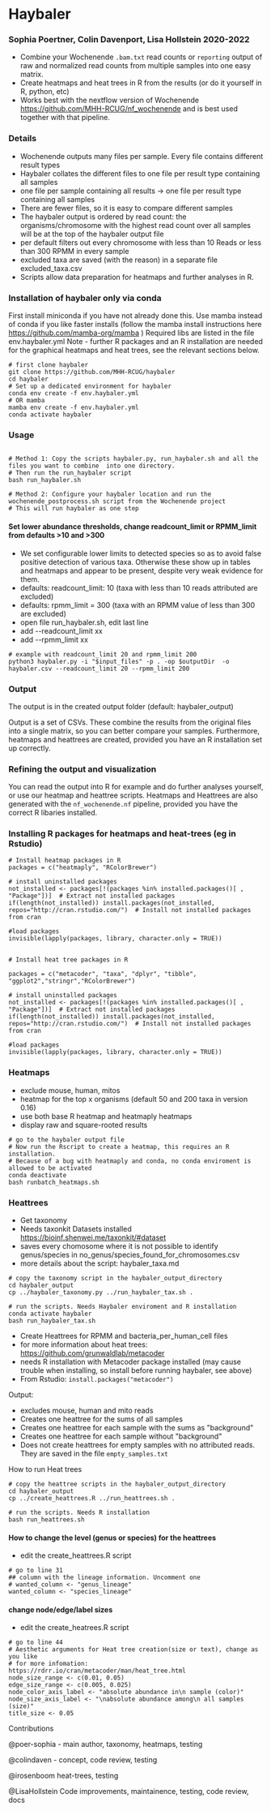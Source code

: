 # Haybaler
### Sophia Poertner, Colin Davenport, Lisa Hollstein 2020-2022

- Combine your Wochenende `.bam.txt` read counts or `reporting` output of raw and normalized read counts from multiple samples into one easy matrix.
- Create heatmaps and heat trees in R from the results (or do it yourself in R, python, etc)
- Works best with the nextflow version of Wochenende https://github.com/MHH-RCUG/nf_wochenende and is best used together with that pipeline.


### Details
- Wochenende outputs many files per sample. Every file contains different result types
- Haybaler collates the different files to one file per result type containing all samples
- one file per sample containing all results -> one file per result type containing all samples
- There are fewer files, so it is easy to compare different samples
- The haybaler output is ordered by read count: the organisms/chromosome with the highest read count over all samples will be at the top of the haybaler output file
- per default filters out every chromosome with less than 10 Reads or less than 300 RPMM in every sample
- excluded taxa are saved (with the reason) in a separate file excluded_taxa.csv
- Scripts allow data preparation for heatmaps and further analyses in R.


### Installation of haybaler only via conda
First install miniconda if you have not already done this. Use mamba instead of conda if you like faster installs (follow the mamba install instructions here https://github.com/mamba-org/mamba )
Required libs are listed in the file env.haybaler.yml
Note - further R packages and an R installation are needed for the graphical heatmaps and heat trees, see the relevant sections below.
```
# first clone haybaler
git clone https://github.com/MHH-RCUG/haybaler
cd haybaler
# Set up a dedicated environment for haybaler
conda env create -f env.haybaler.yml
# OR mamba
mamba env create -f env.haybaler.yml
conda activate haybaler
```

### Usage

```

# Method 1: Copy the scripts haybaler.py, run_haybaler.sh and all the files you want to combine  into one directory. 
# Then run the run_haybaler script 
bash run_haybaler.sh

# Method 2: Configure your haybaler location and run the wochenende_postprocess.sh script from the Wochenende project
# This will run haybaler as one step
```

#### Set lower abundance thresholds, change readcount_limit or RPMM_limit from defaults >10 and >300
- We set configurable lower limits to detected species so as to avoid false positive detection of various taxa. Otherwise these show up in tables and heatmaps and appear to be present, despite very weak evidence for them.
- defaults: readcount_limit: 10 (taxa with less than 10 reads attributed are excluded)
- defaults: rpmm_limit = 300 (taxa with an RPMM value of less than 300 are excluded)
- open file run_haybaler.sh, edit last line
- add --readcount_limit xx
- add --rpmm_limit xx
```
# example with readcount_limit 20 and rpmm_limit 200
python3 haybaler.py -i "$input_files" -p . -op $outputDir  -o haybaler.csv --readcount_limit 20 --rpmm_limit 200
```
 
### Output

The output is in the created output folder (default: haybaler_output)

Output is a set of CSVs. These combine the results from the original files into a single matrix, so you can better compare your samples. Furthermore, heatmaps and heattrees are created, provided you have an R installation set up correctly.

### Refining the output and visualization

You can read the output into R for example and do further analyses yourself, or use our heatmap and heattree scripts.
Heatmaps and Heattrees are also generated with the `nf_wochenende.nf` pipeline, provided you have the correct R libaries installed.

### Installing R packages for heatmaps and heat-trees (eg in Rstudio)
```
# Install heatmap packages in R
packages = c("heatmaply", "RColorBrewer")

# install uninstalled packages
not_installed <- packages[!(packages %in% installed.packages()[ , "Package"])]  # Extract not installed packages
if(length(not_installed)) install.packages(not_installed, repos="http://cran.rstudio.com/")  # Install not installed packages from cran 

#load packages
invisible(lapply(packages, library, character.only = TRUE))


# Install heat tree packages in R

packages = c("metacoder", "taxa", "dplyr", "tibble", "ggplot2","stringr","RColorBrewer")

# install uninstalled packages
not_installed <- packages[!(packages %in% installed.packages()[ , "Package"])]  # Extract not installed packages
if(length(not_installed)) install.packages(not_installed, repos="http://cran.rstudio.com/")  # Install not installed packages from cran 

#load packages
invisible(lapply(packages, library, character.only = TRUE))

```


### Heatmaps
- exclude mouse, human, mitos
- heatmap for the top x organisms (default 50 and 200 taxa in version 0.16)
- use both base R heatmap and heatmaply heatmaps
- display raw and square-rooted results

```
# go to the haybaler output file
# Now run the Rscript to create a heatmap, this requires an R installation.
# Because of a bug with heatmaply and conda, no conda enviroment is allowed to be activated
conda deactivate
bash runbatch_heatmaps.sh 
```

### Heattrees
- Get taxonomy
- Needs taxonkit Datasets installed https://bioinf.shenwei.me/taxonkit/#dataset
- saves every chomosome where it is not possible to identify genus/species in no_genus/species_found_for_chromosomes.csv
- more details about the script: haybaler_taxa.md

```
# copy the taxonomy script in the haybaler_output_directory
cd haybaler_output
cp ../haybaler_taxonomy.py ../run_haybaler_tax.sh .

# run the scripts. Needs Haybaler enviroment and R installation 
conda activate haybaler
bash run_haybaler_tax.sh
```
- Create Heattrees for RPMM and bacteria_per_human_cell files
- for more information about heat trees: https://github.com/grunwaldlab/metacoder
- needs R installation with Metacoder package installed (may cause trouble when installing, so install before running haybaler, see above)
- From Rstudio:  `install.packages("metacoder")`

Output:
- excludes mouse, human and mito reads
- Creates one heattree for the sums of all samples
- Creates one heattree for each sample with the sums as "background"
- Creates one heattree for each sample without "background"
- Does not create heattrees for empty samples with no attributed reads. They are saved in the file `empty_samples.txt`

How to run Heat trees
```
# copy the heattree scripts in the haybaler_output_directory
cd haybaler_output
cp ../create_heattrees.R ../run_heattrees.sh .

# run the scripts. Needs R installation 
bash run_heattrees.sh
```
#### How to change the level (genus or species) for the heattrees

- edit the create_heattrees.R script

```
# go to line 31
## column with the lineage information. Uncomment one
# wanted_column <- "genus_lineage"
wanted_column <- "species_lineage"
```

#### change node/edge/label sizes
- edit the create_heatrees.R script

```
# go to line 44
# Aesthetic arguments for Heat tree creation(size or text), change as you like 
# for more infomation: https://rdrr.io/cran/metacoder/man/heat_tree.html
node_size_range <- c(0.01, 0.05)
edge_size_range <- c(0.005, 0.025)
node_color_axis_label <- "absolute abundance in\n sample (color)"
node_size_axis_label <- "\nabsolute abundance among\n all samples (size)"
title_size <- 0.05 
```


Contributions

@poer-sophia - main author, taxonomy, heatmaps, testing

@colindaven - concept, code review, testing

@irosenboom heat-trees, testing

@LisaHollstein Code improvements, maintainence, testing, code review, docs

